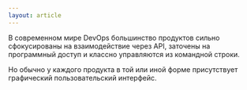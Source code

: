 ```yaml
---
layout: article
---
```

В современном мире DevOps большинство продуктов сильно сфокусированы на взаимодействие через API, заточены на программный доступ и классно управляются из командной строки.

Но обычно у каждого продукта в той или иной форме присутствует графический пользовательский интерфейс.
